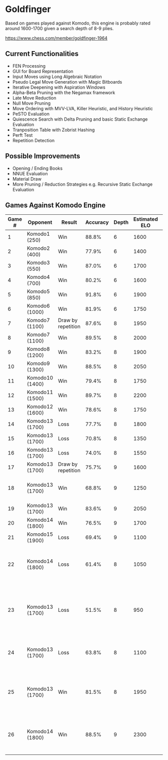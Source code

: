# Goldfinger

Based on games played against Komodo, this engine is probably rated around 1600-1700 given a search depth of 8-9 plies.

https://www.chess.com/member/goldfinger-1964

## Current Functionalities
- FEN Processing
- GUI for Board Representation
- Input Moves using Long Algebraic Notation
- Pseudo Legal Move Generation with Magic Bitboards
- Iterative Deepening with Aspiration Windows
- Alpha-Beta Pruning with the Negamax framework
- Late Move Reduction
- Null Move Pruning
- Move Ordering with MVV-LVA, Killer Heuristic, and History Heuristic
- PeSTO Evaluation
- Quiescence Search with Delta Pruning and basic Static Exchange Evaluation
- Tranposition Table with Zobrist Hashing
- Perft Test
- Repetition Detection

## Possible Improvements
- Opening / Ending Books
- NNUE Evaluation
- Material Draw
- More Pruning / Reduction Strategies e.g. Recursive Static Exchange Evaluation

## Games Against Komodo Engine

|Game #|Opponent|Result|Accuracy|Depth|Estimated ELO|Notes|
|-|-|-|-|-|-|-|
|1|Komodo1 (250)|Win|88.8%|6|1600|
|2|Komodo2 (400)|Win|77.9%|6|1400|
|3|Komodo3 (550)|Win|87.0%|6|1700|
|4|Komodo4 (700)|Win|80.2%|6|1600|
|5|Komodo5 (850)|Win|91.8%|6|1900|
|6|Komodo6 (1000)|Win|81.9%|6|1750|
|7|Komodo7 (1100)|Draw by repetition|87.6%|8|1950|
|8|Komodo7 (1100)|Win|89.5%|8|2000|
|9|Komodo8 (1200)|Win|83.2%|8|1900|
|10|Komodo9 (1300)|Win|88.5%|8|2050|
|11|Komodo10 (1400)|Win|79.4%|8|1750|
|12|Komodo11 (1500)|Win|89.7%|8|2200|
|13|Komodo12 (1600)|Win|78.6%|8|1750|
|14|Komodo13 (1700)|Loss|77.7%|8|1800|
|15|Komodo13 (1700)|Loss|70.8%|8|1350|
|16|Komodo13 (1700)|Loss|74.0%|8|1550|
|17|Komodo13 (1700)|Draw by repetition|75.7%|9|1600|
|18|Komodo13 (1700)|Win|68.8%|9|1250|testing changes; bad performance
|19|Komodo13 (1700)|Win|83.6%|9|2050|
|20|Komodo14 (1800)|Win|76.5%|9|1700|
|21|Komodo15 (1900)|Loss|69.4%|9|1100|
|22|Komodo14 (1800)|Loss|61.4%|8|1050|worst endgame by far (45.7%); not really sure what happened
|23|Komodo13 (1700)|Loss|51.5%|8|950|very bad game + first game on white; removing iterative deepening after this
|24|Komodo13 (1700)|Loss|63.8%|8|1100|bad game, also on white; no iterative deepening
|25|Komodo13 (1700)|Win|81.5%|8|1950|after figuring out major flaw in evaluation; readded iterative deepening
|26|Komodo14 (1800)|Win|88.5%|9|2300|longest thinking time of every game so far: (Avg: 6311ms | Max: 117253ms | Total: 258775ms) 